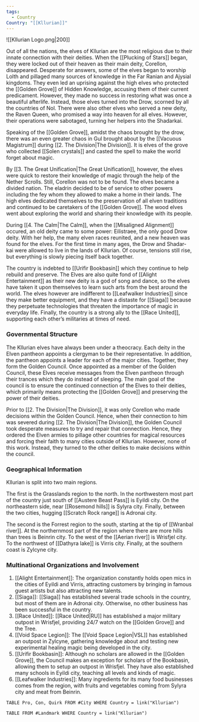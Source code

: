 ```yaml
---
tags:
  - Country
Country: "[[Kllurian]]"
---
```

![[Kllurian Logo.png|200]]

Out of all the nations, the elves of Kllurian are the most religious due to their innate connection with their deities. When the [[Plucking of Stars]] began, they were locked out of their heaven as their main deity, Corellon, disappeared. Desperate for answers, some of the elves began to worship Lolth and pillaged many sources of knowledge in the Far Ranian and Ajysial kingdoms. They even led an uprising against the high elves who protected the [[Golden Grove]] of Hidden Knowledge, accusing them of their current predicament. However, they made no success in restoring what was once a beautiful afterlife. Instead, those elves turned into the Drow, scorned by all the countries of Nol. There were also other elves who served a new deity, the Raven Queen, who promised a way into heaven for all elves. However, their operations were sabotaged, turning her helpers into the Shadarkai. 

Speaking of the [[Golden Grove]], amidst the chaos brought by the drow, there was an even greater chaos in Gul brought about by the [[Vacuous Magistrum]] during [[2. The Division|The Division]]. It is elves of the grove who collected [[Solen crystals]] and casted the spell to make the world forget about magic. 

By [[3. The Great Unification|The Great Unification]], however, the elves were quick to restore their knowledge of magic through the help of the Nether Scrolls. Still, Corellon was not to be found. The elves became a divided nation. The eladrin decided to be of service to other powers including the fey whom they allowed to make a home in their lands. The high elves dedicated themselves to the preservation of all elven traditions and continued to be caretakers of the [[Golden Grove]]. The wood elves went about exploring the world and sharing their knowledge with its people. 

During [[4. The Calm|The Calm]], when the [[Misaligned Alignment]] occured, an old deity came to some power: Eilistraee, the only good Drow deity. With her help, the many elven races reunited, and a new heaven was found for the elves. For the first time in many ages, the Drow and Shadar-kai were allowed to live in the lands of Kllurian. Of course, tensions still rise, but everything is slowly piecing itself back together.

The country is indebted to [[Urifir Bookbasin]] which they continue to help rebuild and preserve. The Elves are also quite fond of [[Alight Entertainment]] as their new deity is a god of song and dance, so the elves have taken it upon themselves to learn such arts from the best around the world. The elves however are indifferent to [[Leafwalker Industries]] since they make better equipment, and they have a distaste for [[Siaga]] because they perpetuate technologies that threaten the importance of magic in everyday life. Finally, the country is a strong ally to the [[Race United]], supporting each other’s militaries at times of need.

### Governmental Structure

The Kllurian elves have always been under a theocracy. Each deity in the Elven pantheon appoints a clergyman to be their representative. In addition, the pantheon appoints a leader for each of the major cities. Together, they form the Golden Council. Once appointed as a member of the Golden Council, these Elves receive messages from the Elven pantheon through their trances which they do instead of sleeping. The main goal of the council is to ensure the continued connection of the Elves to their deities, which primarily means protecting the [[Golden Grove]] and preserving the power of their deities. 

Prior to [[2. The Division|The Division]], it was only Corellon who made decisions within the Golden Council. Hence, when their connection to him was severed during [[2. The Division|The Division]], the Golden Council took desperate measures to try and repair that connection. Hence, they ordered the Elven armies to pillage other countries for magical resources and forcing their faith to many cities outside of Kllurian. However, none of this work. Instead, they turned to the other deities to make decisions within the council. 

### Geographical Information

Kllurian is split into two main regions. 

The first is the Grasslands region to the north. In the northwestern most part of the country just south of [[Austere Beast Pass]] is Eyildi city. On the northeastern side, near [[Rosemond hills]] is Sylyra city. Finally, between the two cities, hugging [[Scratch Rock range]] is Adronai city. 

The second is the Forrest region to the south, starting at the tip of [[Wranbal river]]. At the northernmost part of the region where there are more hills than trees is Beinrin city. To the west of the [[Aerian river]] is Wrisfjel city. To the northwest of [[Dathyra lake]] is Virris city. Finally, at the southern coast is Zylcyne city. 

### Multinational Organizations and Involvement

1. [[Alight Entertainment]]: The organization constantly holds open mics in the cities of Eyildi and Virris, attracting customers by bringing in famous guest artists but also attracting new talents. 
2. [[Siaga]]: [[Siaga]] has established several trade schools in the country, but most of them are in Adronai city. Otherwise, no other business has been successful in the country. 
3. [[Race United]]: [[Race United|RU]] has established a major military outpost in Wrisfjel, providing 24/7 watch on the [[Golden Grove]] and the Tree.
4. [[Void Space Legion]]: The [[Void Space Legion|VSL]] has established an outpost in Zylcyne, gathering knowledge about and testing new experimental healing magic being developed in the city. 
5. [[Urifir Bookbasin]]: Although no scholars are allowed in the [[Golden Grove]], the Council makes an exception for scholars of the Bookbasin, allowing them to setup an outpost in Wrisfjel. They have also established many schools in Eyildi city, teaching all levels and kinds of magic. 
6. [[Leafwalker Industries]]: Many ingredients for its many food businesses comes from the region, with fruits and vegetables coming from Sylyra city and meat from Beinrin.

```dataview
TABLE Pro, Con, Quirk FROM #City WHERE Country = link("Kllurian")

```
```dataview
TABLE FROM #Landmark WHERE Country = link("Kllurian")

```
